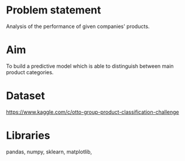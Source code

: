 # Problem statement <br>

Analysis of the performance of given companies' products. 

# Aim <br>

To build a predictive model which is able to distinguish between main product categories.

# Dataset <br>

https://www.kaggle.com/c/otto-group-product-classification-challenge

# Libraries <br>

pandas, numpy, sklearn, matplotlib, 
